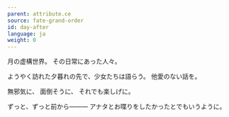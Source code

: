 ```yaml
---
parent: attribute.ce
source: fate-grand-order
id: day-after
language: ja
weight: 0
---
```


月の虚構世界。
その日常にあった人々。

ようやく訪れた夕暮れの先で、少女たちは語らう。
他愛のない話を。

無邪気に、
面倒そうに、
それでも楽しげに。

ずっと、ずっと前から―――
アナタとお喋りをしたかったとでもいうように。
